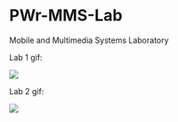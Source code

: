 # PWr-MMS-Lab
Mobile and Multimedia Systems Laboratory

Lab 1 gif:

![](lab1.gif)

Lab 2 gif:

![](lab2.gif)
